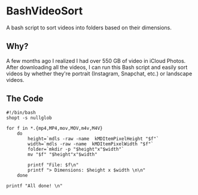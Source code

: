 # BashVideoSort
A bash script to sort videos into folders based on their dimensions.

## Why?
A few months ago I realized I had over 550 GB of video in iCloud Photos. After downloading all the videos, I can run this Bash script and easily sort videos by whether they're portrait (Instagram, Snapchat, etc.) or landscape videos.

## The Code
```
#!/bin/bash
shopt -s nullglob

for f in *.{mp4,MP4,mov,MOV,m4v,M4V}
	do 
		height=`mdls -raw -name  kMDItemPixelHeight "$f"`
		width=`mdls -raw -name  kMDItemPixelWidth "$f"`
		folder=`mkdir -p "$height"x"$width"`
		mv "$f" "$height"x"$width"
		
		printf "File: $f\n"		
		printf "> Dimensions: $height x $width \n\n"
	done

printf "All done! \n"
```
